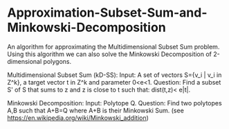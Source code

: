 # Approximation-Subset-Sum-and-Minkowski-Decomposition

An algorithm for approximating the Multidimensional Subset Sum problem. 
Using this algorithm we can also solve the Minkowski Decomposition of 2-dimensional polygons.

Multidimensional Subset Sum (kD-SS):
Input: A set of vectors S={v_i | v_i in Z^k}, a target vector t in Z^k and parameter 0<e<1.
Question: Find a subset S' of S that sums to z and z is close to t such that: dist(t,z)< e|t|.

Minkowski Decomposition:
Input: Polytope Q.
Question: Find two polytopes A,B such that A+B=Q where A+B is their Minkowski Sum.
(see https://en.wikipedia.org/wiki/Minkowski_addition)
